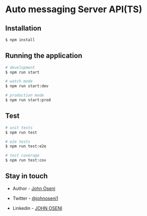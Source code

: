# Auto messaging Server API(TS)


## Installation

```bash
$ npm install
```

## Running the application

```bash
# development
$ npm run start

# watch mode
$ npm run start:dev

# production mode
$ npm run start:prod
```

## Test

```bash
# unit tests
$ npm run test

# e2e tests
$ npm run test:e2e

# test coverage
$ npm run test:cov
```



## Stay in touch

- Author - [John Oseni](https://johnoseni.com)

- Twitter - [@johnoseni1](https://twitter.com/johnoseni1)

- Linkedin - [JOHN OSENI](https://www.linkedin.com/in/john-oseni-4b8b001b0/)

